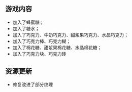 ## 游戏内容

- 加入了蜂蜜糖；
- 加入了糖水；
- 加入了巧克力、牛奶巧克力、甜浆果巧克力、水晶巧克力；
- 加入了巧克力棒、巧克力糊；
- 加入了棉花糖、甜浆果棉花糖、水晶棉花糖；
- 加入了巧克力块、巧克力砖

## 资源更新

- 修复改进了部分纹理
